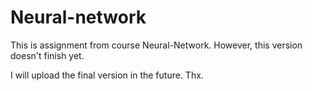 # Neural-network

This is assignment from course Neural-Network.
However, this version doesn't finish yet.

I will upload the final version in the future.
Thx. 
